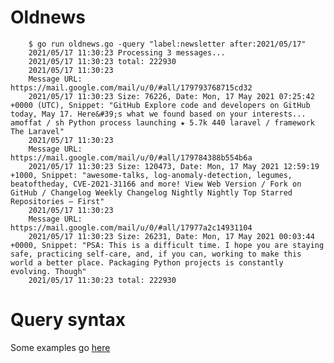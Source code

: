 # Oldnews


        $ go run oldnews.go -query "label:newsletter after:2021/05/17"
        2021/05/17 11:30:23 Processing 3 messages...
        2021/05/17 11:30:23 total: 222930
        2021/05/17 11:30:23
        Message URL: https://mail.google.com/mail/u/0/#all/179793768715cd32
        2021/05/17 11:30:23 Size: 76226, Date: Mon, 17 May 2021 07:25:42 +0000 (UTC), Snippet: "GitHub Explore code and developers on GitHub today, May 17. Here&#39;s what we found based on your interests... amoffat / sh Python process launching ★ 5.7k 440 laravel / framework The Laravel"
        2021/05/17 11:30:23
        Message URL: https://mail.google.com/mail/u/0/#all/179784388b554b6a
        2021/05/17 11:30:23 Size: 120473, Date: Mon, 17 May 2021 12:59:19 +1000, Snippet: "awesome-talks, log-anomaly-detection, legumes, beatoftheday, CVE-2021-31166 and more! View Web Version / Fork on GitHub / Changelog Weekly Changelog Nightly Nightly Top Starred Repositories – First"
        2021/05/17 11:30:23
        Message URL: https://mail.google.com/mail/u/0/#all/17977a2c14931104
        2021/05/17 11:30:23 Size: 26231, Date: Mon, 17 May 2021 00:03:44 +0000, Snippet: "PSA: This is a difficult time. I hope you are staying safe, practicing self-care, and, if you can, working to make this world a better place. Packaging Python projects is constantly evolving. Though"
        2021/05/17 11:30:23 total: 222930


# Query syntax

Some examples go [here](https://support.google.com/mail/answer/7190?hl=en)

